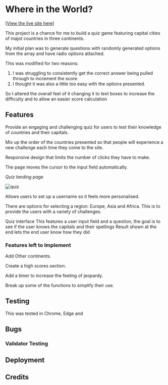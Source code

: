 # Where in the World?

[[View the live site here](https://ydub12.github.io/Where-in-the-world/)] 

This project is a chance for me to build a quiz game featuring capital cities of majot countries in three continents. 

My initial plan was to generate questions with randomly generated options from the array and have radio options attached. 

This was modified for two reasons:
1. I was struggling to consistently get the correct answer being pulled through to increment the score
2. I thought it was also a little too easy with the options presented.

So I altered the overall feel of it changing it to text boxes to increase the difficulty and to allow an easier score calculation

## Features
Provide an engaging and challenging quiz for users to test their knowledge of countries and their capitals.

Mix up the order of the countries presented so that people will experience a new challenge each time they come to the site.

Responsive design that limits the number of clicks they have to make.

The page moves the cursor to the input field automatically.

_Quiz landing page_ 

![quiz]()

Allows users to set up a username so it feels more personalised.

There are options for selecting a region: Europe, Asia and Africa. This is to provide the users with a variety of challenges.

Quiz interface 
This features a user input field and a question, the goal is to see if the user knows the capitals and their spellings 
Result shown at the end lets the end user know how they did 

### Features left to Implement 
Add Other continents.

Create a high scores section.

Add a timer to increase the feeling of jeopardy.

Break up some of the functions to simplify their use. 

## Testing 

This was tested in Chrome, Edge and 

## Bugs

### Validator Testing 

## Deployment

## Credits 

